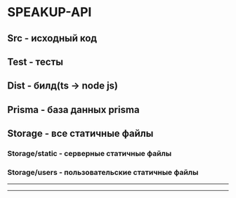 # SPEAKUP-API
## Src - исходный код
## Test - тесты
## Dist - билд(ts -> node js)
## Prisma - база данных prisma
## Storage - все статичные файлы
### Storage/static - серверные статичные файлы
### Storage/users - пользовательские статичные файлы
---
---
